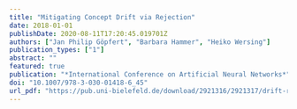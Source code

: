 ```yaml
---
title: "Mitigating Concept Drift via Rejection"
date: 2018-01-01
publishDate: 2020-08-11T17:20:45.019701Z
authors: ["Jan Philip Göpfert", "Barbara Hammer", "Heiko Wersing"]
publication_types: ["1"]
abstract: ""
featured: true
publication: "*International Conference on Artificial Neural Networks*"
doi: "10.1007/978-3-030-01418-6_45"
url_pdf: "https://pub.uni-bielefeld.de/download/2921316/2921317/drift-reject-preprint.pdf"
---
```



